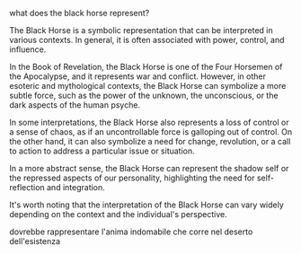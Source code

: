 what does the black horse represent?

The Black Horse is a symbolic representation that can be interpreted in various contexts. In general, it is often associated with power, control, and influence.

In the Book of Revelation, the Black Horse is one of the Four Horsemen of the Apocalypse, and it represents war and conflict. However, in other esoteric and mythological contexts, the Black Horse can symbolize a more subtle force, such as the power of the unknown, the unconscious, or the dark aspects of the human psyche.

In some interpretations, the Black Horse also represents a loss of control or a sense of chaos, as if an uncontrollable force is galloping out of control. On the other hand, it can also symbolize a need for change, revolution, or a call to action to address a particular issue or situation.

In a more abstract sense, the Black Horse can represent the shadow self or the repressed aspects of our personality, highlighting the need for self-reflection and integration.

It's worth noting that the interpretation of the Black Horse can vary widely depending on the context and the individual's perspective.

dovrebbe rappresentare l'anima indomabile che corre nel deserto dell'esistenza
